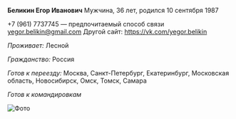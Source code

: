**Беликин Егор Иванович**
Мужчина, 36 лет, родился 10 сентября 1987

+7 (961) 7737745 — предпочитаемый способ связи
yegor.belikin@gmail.com
Другой сайт: https://vk.com/yegor.belikin

*Проживает:* Лесной

*Гражданство:* Россия

*Готов к переезду:* Москва, Санкт-Петербург, Екатеринбург, Московская область, Новосибирск, Омск, Томск, Самара

*Готов к командировкам*

![Фото](https://vk.com/yegor.belikin?z=photo3611864_457239326%2Falbum3611864_0%2Frev)
